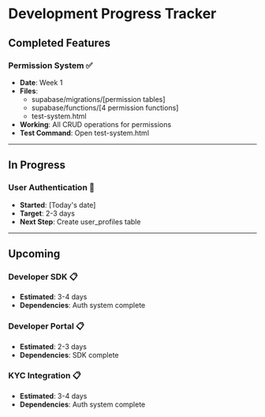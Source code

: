 # Development Progress Tracker

## Completed Features

### Permission System ✅
- **Date**: Week 1
- **Files**: 
  - supabase/migrations/[permission tables]
  - supabase/functions/[4 permission functions]
  - test-system.html
- **Working**: All CRUD operations for permissions
- **Test Command**: Open test-system.html

---

## In Progress

### User Authentication 🚧
- **Started**: [Today's date]
- **Target**: 2-3 days  
- **Next Step**: Create user_profiles table

---

## Upcoming

### Developer SDK 📋
- **Estimated**: 3-4 days
- **Dependencies**: Auth system complete

### Developer Portal 📋
- **Estimated**: 2-3 days
- **Dependencies**: SDK complete

### KYC Integration 📋
- **Estimated**: 3-4 days
- **Dependencies**: Auth system complete